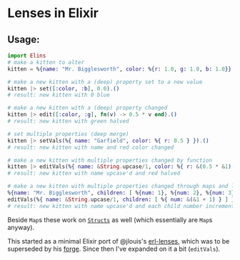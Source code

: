 # Lenses in Elixir

## Usage:

```elixir
import Elins
# make a kitten to alter
kitten = %{name: "Mr. Bigglesworth", color: %{r: 1.0, g: 1.0, b: 1.0}}

# make a new kitten with a (deep) property set to a new value
kitten |> set([:color, :b], 0.0).()
# result: new kitten with 0 blue

# make a new kitten with a (deep) property changed
kitten |> edit([:color, :g], fn(v) -> 0.5 * v end).()
# result: new kitten with green halved

# set multiple properties (deep merge)
kitten |> setVals(%{ name: "Garfield", color: %{ r: 0.5 } }).()
# result: new kitten with name and red color changed

# make a new kitten with multiple properties changed by function
kitten |> editVals(%{ name: &String.upcase/1, color: %{ r: &(0.5 * &1) } }).()
# result: new kitten with name upcase'd and red halved

# make a new kitten with multiple properties changed through maps and lists
%{name: "Mr. Bigglesworth", children: [ %{num: 1}, %{num: 2}, %{num: 3} ] } |>
editVals(%{ name: &String.upcase/1, children: [ %{ num: &(&1 + 1) } ] }).()
# result: new kitten with name upcase'd and each child number incremented
```

Beside `Map`s these work on [`Structs`](http://elixir-lang.org/getting-started/structs.html) as well (which essentially are `Map`s anyway).

This started as a minimal Elixir port of @jlouis's [erl-lenses](https://github.com/jlouis/erl-lenses), which was to be superseded by his [forge](https://github.com/jlouis/forge). Since then I've expanded on it a bit (`editVals`).
